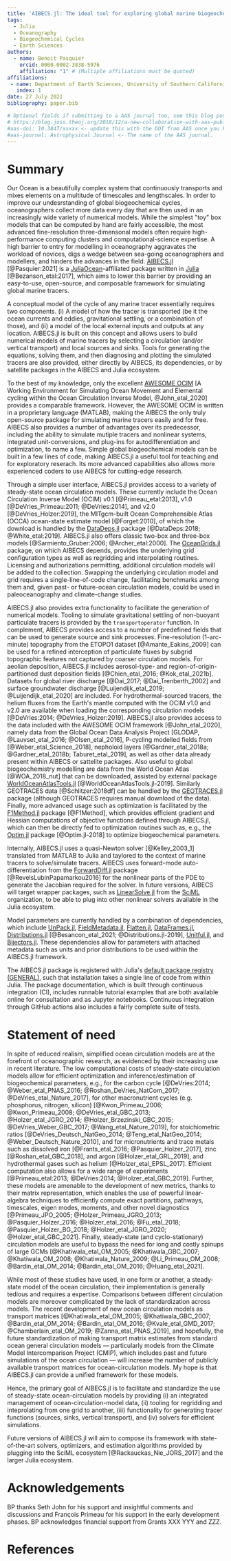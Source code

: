 ```yaml
---
title: 'AIBECS.jl: The ideal tool for exploring global marine biogeochemical cycles.'
tags:
  - Julia
  - Oceanography
  - Biogeochemical Cycles
  - Earth Sciences
authors:
  - name: Benoit Pasquier
    orcid: 0000-0002-3838-5976
    affiliation: "1" # (Multiple affiliations must be quoted)
affiliations:
 - name: Department of Earth Sciences, University of Southern California
   index: 1
date: 27 July 2021
bibliography: paper.bib

# Optional fields if submitting to a AAS journal too, see this blog post:
# https://blog.joss.theoj.org/2018/12/a-new-collaboration-with-aas-publishing
#aas-doi: 10.3847/xxxxx <- update this with the DOI from AAS once you know it.
#aas-journal: Astrophysical Journal <- The name of the AAS journal.
---
```


# Summary

<!--
Has a clear description of the high-level functionality and purpose of the software for a diverse, non-specialist audience been provided?
--->

Our Ocean is a beautifully complex system that continuously transports and mixes elements on a multitude of timescales and lengthscales.
In order to improve our undesrstanding of global biogeochemical cycles, oceanographers collect more data every day that are then used in an increasingly wide variety of numerical models.
While the simplest "toy" box models that can be computed by hand are fairly accessible, the most advanced fine-resolution three-dimensonal models often require high-performance computing clusters and computational-science expertise.
A high barrier to entry for modelling in oceanography aggravates the workload of novices, digs a wedge between sea-going oceanographers and modellers, and hinders the advances in the field.
[AIBECS.jl](https://github.com/JuliaOcean/AIBECS.jl) [@Pasquier:2021] is a [JuliaOcean](https://github.com/JuliaOcean/)-affiliated package written in [Julia](https://julialang.org/) [@Bezanson_etal:2017], which aims to lower this barrier by providing an easy-to-use, open-source, and composable framework for simulating global marine tracers.






A conceptual model of the cycle of any marine tracer essentially requires two components.
(i) A model of how the tracer is transported (be it the ocean currents and eddies, gravitational settling, or a combination of those), and (ii) a model of the local external inputs and outputs at any location.
AIBECS.jl is built on this concept and allows users to build numerical models of marine tracers by selecting a circulation (and/or vertical transport) and local sources and sinks.
Tools for generating the equations, solving them, and then diagnosing and plotting the simulated tracers are also provided, either directly by AIBECS, its dependencies, or by satellite packages in the AIBECS and Julia ecosystem.


To the best of my knowledge, only the excellent [AWESOME OCIM](https://github.com/MTEL-USC/AWESOME-OCIM) [A Working Environment for Simulating Ocean Movement and Elemental cycling within the Ocean Circulation Inverse Model, @John_etal_2020] provides a comparable framework.
However, the AWESOME OCIM is written in a proprietary language (MATLAB), making the AIBECS the only truly open-source package for simulating marine tracers easily and for free.
AIBECS also provides a number of advantages over its predecessor, including the ability to simulate mutiple tracers and nonlinear systems, integrated unit-conversions, and plug-ins for autodifferentiation and optimization, to name a few.
Simple global biogeochemical models can be built in a few lines of code, making AIBECS.jl a useful tool for teaching and for exploratory reserach.
Its more advanced capabilities also allows more experienced coders to use AIBECS for cutting-edge research.



Through a simple user interface, AIBECS.jl provides access to a variety of steady-state ocean circulation models.
These currently include the Ocean Circulation Inverse Model (OCIM) v0.1 [@Primeau_etal:2013], v1.0 [@DeVries_Primeau:2011; @DeVries:2014], and v2.0 [@DeVries_Holzer:2019], the MITgcm-built Ocean Comprehensible Atlas (OCCA) ocean-state estimate model [@Forget:2010], of which the download is handled by the [DataDeps.jl](https://github.com/oxinabox/DataDeps.jl) package [@DataDeps:2018; @White_etal:2019].
AIBECS.jl also offers classic two-box and three-box models [@Sarmiento_Gruber:2006; @Archer_etal:2000].
The [OceanGrids.jl](https://github.com/briochemc/OceanGrids.jl) package, on which AIBECS depends, provides the underlying grid configuration types as well as regridding and interpolating routines.
Licensing and authorizations permitting, additional circulation models will be added to the collection.
Swapping the underlying circulation model and grid requires a single-line-of-code change, facilitating benchmarks among them and, given past- or future-ocean circulation models, could be used in paleoceanography and climate-change studies.



AIBECS.jl also provides extra functionality to facilitate the generation of numerical models.
Tooling to simulate gravitational settling of non-buoyant particulate tracers is provided by the `transportoperator` function.
In complement, AIBECS provides access to a number of predefined fields that can be used to generate source and sink processes.
Fine-resolution (1-arc-minute) topography from the ETOPO1 dataset [@Amante_Eakins_2009] can be used for a refined interception of particulate fluxes by subgrid topographic features not captured by coarser circulation models.
For aeolian deposition, AIBECS.jl includes aerosol-type- and region-of-origin-partitioned dust deposition fields [@Chien_etal_2016; @Kok_etal_2021b].
Datasets for global river discharge [@Dai_2017; @Dai_Trenberth_2002] and surface groundwater discharge [@Luijendijk_etal_2019; @Luijendijk_etal_2020] are included.
For hydrothermal-sourced tracers, the helium fluxes from the Earth's mantle computed with the OCIM v1.0 and v2.0 are available when loading the corresponding circulation models [@DeVries:2014; @DeVries_Holzer:2019].
AIBECS.jl also provides access to the data included with the AWESOME OCIM framework [@John_etal_2020], namely data from the Global Ocean Data Analysis Project [GLODAP, @Lauvset_etal_2016; @Olsen_etal_2016], P-cycling modelled fields from [@Weber_etal_Science_2018], nepholoid layers [@Gardner_etal_2018a; @Gardner_etal_2018b; Taburet_etal_2019], as well as other data already present within AIBECS or sattelite packages.
Also useful to global biogeochemistry modelling are data from the World Ocean Atlas [@WOA_2018_nut] that can be downloaded, assisted by external package [WorldOceanAtlasTools.jl](https://github.com/briochemc/WorldOceanAtlasTools.jl) [@WorldOceanAtlasTools.jl-2019].
Similarly GEOTRACES data [@Schlitzer:2018df] can be handled by the [GEOTRACES.jl](https://github.com/briochemc/GEOTRACES.jl) package (although GEOTRACES requires manual download of the data).
Finally, more advanced usage such as optimization is facilitated by the [F1Method.jl](https://github.com/briochemc/F1Method.jl) package [@F1Method], which provides efficient gradient and Hessian computations of objective functions defined through AIBECS.jl, which can then be directly fed to optimization routines such as, e.g., the [Optim.jl](https://github.com/JuliaNLSolvers/Optim.jl) package [@Optim.jl-2018] to optimize biogeochemical parameters.






Internally, AIBECS.jl uses a quasi-Newton solver [@Kelley_2003_1] translated from MATLAB to Julia and taylored to the context of marine tracers to solve/simulate tracers.
AIBECS uses forward-mode auto-differentiation from the [ForwardDiff.jl](https://github.com/JuliaDiff/ForwardDiff.jl) package [@RevelsLubinPapamarkou2016] for the nonlinear parts of the PDE to generate the Jacobian required for the solver.
In future versions, AIBECS will target wrapper packages, such as [LinearSolve.jl](https://github.com/SciML/LinearSolve.jl) from the [SciML](https://github.com/SciML) organization, to be able to plug into other nonlinear solvers available in the Julia ecosystem.





Model parameters are currently handled by a combination of dependencies, which include [UnPack.jl](https://github.com/mauro3/Unpack.jl), [FieldMetadata.jl](https://github.com/rafaqz/FieldMetadata.jl), [Flatten.jl](https://github.com/rafaqz/Flatten.jl), [DataFrames.jl](https://github.com/JuliaData/DataFrames.jl), [Distributions.jl](https://github.com/JuliaStats/Distributions.jl) [@Besancon_etal_2021; @Distributions.jl-2019], [Unitful.jl](https://github.com/PainterQubits/Unitful.jl), and [Bijectors.jl](https://github.com/TuringLang/Bijectors.jl).
These dependencies allow for parameters with attached metadata such as units and prior distributions to be used within the AIBECS.jl framework.






The AIBECS.jl package is registered with Julia's [default package registry (GENERAL)](https://github.com/JuliaRegistries/General), such that installation takes a single line of code from within Julia.
The package documentation, which is built through continuous integration (CI), includes runnable tutorial examples that are both available online for consultation and as Jupyter notebooks.
Continuous integration through GitHub actions also includes a fairly complete suite of tests.







# Statement of need


<!--
Do the authors clearly state what problems the software is designed to solve and who the target audience is?

Do the authors describe how this software compares to other commonly-used packages?

Is the paper well written (i.e., it does not require editing for structure, language, or writing quality)?

References: Is the list of references complete, and is everything cited appropriately that should be cited (e.g., papers, datasets, software)? Do references in the text use the proper citation syntax?
-->




In spite of reduced realism, simplified ocean circulation models are at the forefront of oceanographic research, as evidenced by their increasing use in recent literature.
The low computational costs of steady-state circulation models allow for efficient optimization and inference/estimation of biogeochemical parameters, e.g., for the carbon cycle [@DeVries:2014; @Weber_etal_PNAS_2016; @Roshan_DeVries_NatCom_2017; @DeVries_etal_Nature_2017], for other macronutrient cycles (e.g. phosphorus, nitrogen, silicon) [@Kwon_Primeau_2006; @Kwon_Primeau_2008; @DeVries_etal_GBC_2013; @Holzer_etal_JGRO_2014; @Holzer_Brzezinski_GBC_2015; @DeVries_Weber_GBC_2017; @Wang_etal_Nature_2019], for stoichiometric ratios [@DeVries_Deutsch_NatGeo_2014; @Teng_etal_NatGeo_2014; @Weber_Deutsch_Nature_2010], and for micronutrients and trace metals such as dissolved iron [@Frants_etal_2016; @Pasquier_Holzer_2017], zinc [@Roshan_etal_GBC_2018], and argon [@Holzer_etal_GRL_2019], and hydrothermal gases such as helium [@Holzer_etal_EPSL_2017].
Efficient computation also allows for a wide range of experiments [@Primeau_etal:2013; @DeVries:2014; @Holzer_etal_GBC_2019].
Further, these models are amenable to the development of new metrics, thanks to their matrix representation, which enables the use of powerful linear-algebra techniques to efficiently compute exact partitions, pathways, timescales, eigen modes, moments, and other novel diagnostics [@Primeau_JPO_2005; @Holzer_Primeau_JGRO_2013; @Pasquier_Holzer_2016; @Holzer_etal_2016; @Fu_etal_2018; @Pasquier_Holzer_BG_2018; @Holzer_etal_JGRO_2020; @Holzer_etal_GBC_2021].
Finally, steady-state (and cyclo-stationary) circulation models are useful to bypass the need for long and costly spinups of large GCMs [@Khatiwala_etal_OM_2005; @Khatiwala_GBC_2007; @Khatiwala_OM_2008; @Khatiwala_Nature_2009; @Li_Primeau_OM_2008; @Bardin_etal_OM_2014; @Bardin_etal_OM_2016; @Huang_etal_2021].



While most of these studies have used, in one form or another, a steady-state model of the ocean circulation, their implementation is generally tedious and requires a expertise.
Comparisons between different circulation models are moreover complicated by the lack of standardization across models.
The recent development of new ocean circulation models as transport matrices [@Khatiwala_etal_OM_2005; @Khatiwala_GBC_2007; @Bardin_etal_OM_2014; @Bardin_etal_OM_2016; @Kvale_etal_GMD_2017; @Chamberlain_etal_OM_2019; @Zanna_etal_PNAS_2019], and hopefully, the future standardization of making transport matrix estimates from standard ocean general circulation models — particularly models from the Climate Model Intercomparison Project (CMIP), which includes past and future simulations of the ocean circulation — will increase the number of publicly available transport matrices for ocean-circulation models.
My hope is that AIBECS.jl can provide a unified framework for these models.

Hence, the primary goal of AIBECS.jl is to facilitate and standardize the use of steady-state ocean-circulation models by providing (i) an integrated management of ocean-circulation-model data, (ii) tooling for regridding and inteprolating from one grid to another, (iii) functionality for generating tracer functions (sources, sinks, vertical transport), and (iv) solvers for efficient simulations.

Future versions of AIBECS.jl will aim to compose its framework with state-of-the-art solvers, optimizers, and estimation algorithms provided by plugging into the SciML ecosystem [@Rackauckas_Nie_JORS_2017] and the larger Julia ecosystem.

# Acknowledgements

BP thanks Seth John for his support and insightful comments and discussions and François Primeau for his support in the early development phases.
BP acknowledges financial support from Grants XXX YYY and ZZZ.

# References